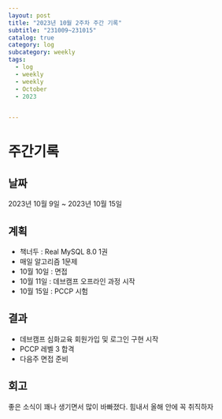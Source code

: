 ```yaml
---
layout: post
title: "2023년 10월 2주차 주간 기록"
subtitle: "231009~231015"
catalog: true
category: log
subcategory: weekly
tags:
  - log
  - weekly
  - weekly
  - October
  - 2023


---
```


# 주간기록

## 날짜

2023년 10월 9일 ~ 2023년 10월 15일

## 계획

- 책너두 :  Real MySQL 8.0 1권
- 매일 알고리즘 1문제
- 10월 10일 : 면접
- 10월 11일 : 데브캠프 오프라인 과정 시작
- 10월 15일 : PCCP 시험

## 결과

- 데브캠프 심화교육 회원가입 및 로그인 구현 시작
- PCCP 레벨 3 합격
- 다음주 면접 준비

## 회고

좋은 소식이 꽤나 생기면서 많이 바빠졌다. 힘내서 올해 안에 꼭 취직하자